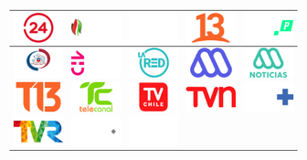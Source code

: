 | ![](https://raw.githubusercontent.com/RevGear/logo/master/Countries/CL/24Horas.png) | ![](https://raw.githubusercontent.com/RevGear/logo/master/Countries/CL/ArabTV.png) | ![](https://raw.githubusercontent.com/RevGear/logo/master/Countries/CL/ARTV.png) | ![](https://raw.githubusercontent.com/RevGear/logo/master/Countries/CL/Canal13.png) | ![](https://raw.githubusercontent.com/RevGear/logo/master/Countries/CL/CDFPremium.png) | 
|:---:|:---:|:---:|:---:|:---:| 
| ![](https://raw.githubusercontent.com/RevGear/logo/master/Countries/CL/CDTV.png) | ![](https://raw.githubusercontent.com/RevGear/logo/master/Countries/CL/ChileVision.png) | ![](https://raw.githubusercontent.com/RevGear/logo/master/Countries/CL/LaRed.png) | ![](https://raw.githubusercontent.com/RevGear/logo/master/Countries/CL/Mega.png) | ![](https://raw.githubusercontent.com/RevGear/logo/master/Countries/CL/Meganoticias.png) | 
| ![](https://raw.githubusercontent.com/RevGear/logo/master/Countries/CL/T13.png) | ![](https://raw.githubusercontent.com/RevGear/logo/master/Countries/CL/Telecanal.png) | ![](https://raw.githubusercontent.com/RevGear/logo/master/Countries/CL/TVChile.png) | ![](https://raw.githubusercontent.com/RevGear/logo/master/Countries/CL/TVN.png) | ![](https://raw.githubusercontent.com/RevGear/logo/master/Countries/CL/TVPlus.png) | 
| ![](https://raw.githubusercontent.com/RevGear/logo/master/Countries/CL/TVR.png) | ![](https://raw.githubusercontent.com/RevGear/logo/master/Countries/CL/ViaX.png) | ![](https://raw.githubusercontent.com/RevGear/logo/master/Countries/CL/ZonaLatina.png)  | 
